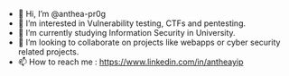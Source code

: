 - 👋 Hi, I’m @anthea-pr0g
- 👀 I’m interested in Vulnerability testing, CTFs and pentesting.
- 🌱 I’m currently studying Information Security in University.
- 💞️ I’m looking to collaborate on projects like webapps or cyber security related projects.
- 📫 How to reach me : https://www.linkedin.com/in/antheayip

